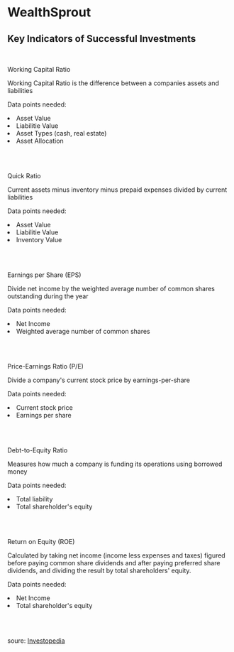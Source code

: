 # WealthSprout
<h2>Key Indicators of Successful Investments</h2>
<br>

<h3s>Working Capital Ratio</h3>
<p>Working Capital Ratio is the difference between a companies assets and liabilities </p>
<p>Data points needed:</p>
    <li>Asset Value</li>
    <li>Liabilitie Value</li>
    <li>Asset Types (cash, real estate)</li>
    <li>Asset Allocation</li>

<br></br>

<h3s>Quick Ratio</h3>
<p>Current assets minus inventory minus prepaid expenses divided by current liabilities</p>
<p>Data points needed:</p>
    <li>Asset Value</li>
    <li>Liabilitie Value</li>
    <li>Inventory Value</li>
 
 <br></br>

<h3s>Earnings per Share (EPS)</h3>
<p>Divide net income by the weighted average number of common shares outstanding during the year</p>
<p>Data points needed:</p>
    <li>Net Income</li>
    <li>Weighted average number of common shares</li>

<br></br>

<h3s>Price-Earnings Ratio (P/E)</h3>
<p>Divide a company's current stock price by earnings-per-share</p>
<p>Data points needed:</p>
    <li>Current stock price</li>
    <li>Earnings per share</li>

<br></br>


<h3s>Debt-to-Equity Ratio </h3>
<p>Measures how much a company is funding its operations using borrowed money</p>
<p>Data points needed:</p>
    <li>Total liability</li>
    <li>Total shareholder's equity</li>

<br></br>

<h3s>Return on Equity (ROE)</h3>
<p>Calculated by taking net income (income less expenses and taxes) figured before paying common share dividends and after paying preferred share dividends, and dividing the result by total shareholders' equity.</p>
<p>Data points needed:</p>
    <li>Net Income</li>
    <li>Total shareholder's equity</li>

<br></br>

<p> soure: <a href="https://www.investopedia.com/financial-edge/0910/6-basic-financial-ratios-and-what-they-tell-you.aspx"> Investopedia </a> </p>